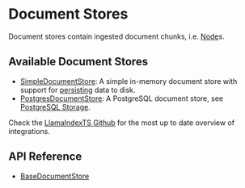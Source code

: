 # Document Stores

Document stores contain ingested document chunks, i.e. [Node](../../documents_and_nodes/index.md)s.

## Available Document Stores

- [SimpleDocumentStore](../../../api/classes/SimpleDocumentStore.md): A simple in-memory document store with support for [persisting](../index.md#local-storage) data to disk.
- [PostgresDocumentStore](../../../api/classes/PostgresDocumentStore.md): A PostgreSQL document store, see [PostgreSQL Storage](../index.md#postgresql-storage).

Check the [LlamaIndexTS Github](https://github.com/run-llama/LlamaIndexTS) for the most up to date overview of integrations.

## API Reference

- [BaseDocumentStore](../../../api/classes/BaseDocumentStore.md)
